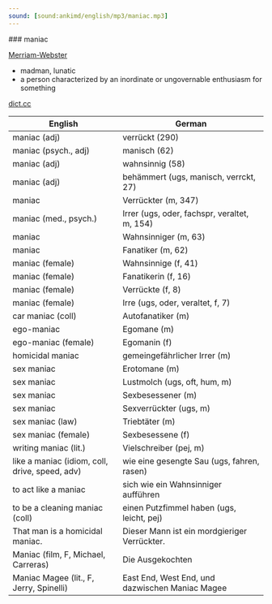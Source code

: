 ```yaml
---
sound: [sound:ankimd/english/mp3/maniac.mp3]
---
```


\### maniac

[Merriam-Webster](https://www.merriam-webster.com/dictionary/maniac)

- madman, lunatic
- a person characterized by an inordinate or ungovernable enthusiasm for something

[dict.cc](https://www.dict.cc/maniac)

| English        | German       |
| -------------- | ------------ |
| maniac (adj) | verrückt (290) |
| maniac (psych., adj) | manisch (62) |
| maniac (adj) | wahnsinnig (58) |
| maniac (adj) | behämmert (ugs, manisch, verrckt, 27) |
| maniac | Verrückter (m, 347) |
| maniac (med., psych.) | Irrer (ugs, oder, fachspr, veraltet, m, 154) |
| maniac | Wahnsinniger (m, 63) |
| maniac | Fanatiker (m, 62) |
| maniac (female) | Wahnsinnige (f, 41) |
| maniac (female) | Fanatikerin (f, 16) |
| maniac (female) | Verrückte (f, 8) |
| maniac (female) | Irre (ugs, oder, veraltet, f, 7) |
| car maniac (coll) | Autofanatiker (m) |
| ego-maniac | Egomane (m) |
| ego-maniac (female) | Egomanin (f) |
| homicidal maniac | gemeingefährlicher Irrer (m) |
| sex maniac | Erotomane (m) |
| sex maniac | Lustmolch (ugs, oft, hum, m) |
| sex maniac | Sexbesessener (m) |
| sex maniac | Sexverrückter (ugs, m) |
| sex maniac (law) | Triebtäter (m) |
| sex maniac (female) | Sexbesessene (f) |
| writing maniac (lit.) | Vielschreiber (pej, m) |
| like a maniac (idiom, coll, drive, speed, adv) | wie eine gesengte Sau (ugs, fahren, rasen) |
| to act like a maniac | sich wie ein Wahnsinniger aufführen |
| to be a cleaning maniac (coll) | einen Putzfimmel haben (ugs, leicht, pej) |
| That man is a homicidal maniac. | Dieser Mann ist ein mordgieriger Verrückter. |
| Maniac (film, F, Michael, Carreras) | Die Ausgekochten |
| Maniac Magee (lit., F, Jerry, Spinelli) | East End, West End, und dazwischen Maniac Magee |
